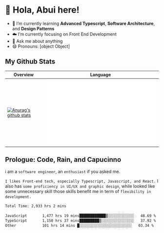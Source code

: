 # 👋 Hola, Abui here!

- 🌱 I’m currently learning **Advanced Typescript**, **Software Architecture**, and **Design Patterns**
- ☁️ I’m currently focusing on Front End Development
- 💬 Ask me about anything
- 😄 Pronouns: [object Object]

## My Github Stats

| Overview | Language |
| --- | --- |
|[![Anurag's github stats](https://github-readme-stats.vercel.app/api?username=abui-am&count_private=true)](https://github.com/anuraghazra/github-readme-stats)|![Language](https://raw.githubusercontent.com/abui-am/stats/c6455f656dfce7acd3951e5ec5b25d72af0b2ee3/generated/languages.svg)|

## Prologue: Code, Rain, and Capucinno
i am a `software engineer`, an `enthusiast` if you asked me. 

`I likes Front-end tech, especially Typescript, Javascript, and React.` I also has `some proficiency in UI/UX and graphic design`, while looked like some unnecessary skill those skills benefit me in term of `flexibility in development.`


<!--START_SECTION:waka-->

```text
Total Time: 2,933 hrs 2 mins

JavaScript       1,477 hrs 19 mins████████████▒░░░░░░░░░░░░   48.69 %
TypeScript       1,150 hrs 37 mins█████████▒░░░░░░░░░░░░░░░   37.92 %
Other            101 hrs 14 mins █░░░░░░░░░░░░░░░░░░░░░░░░   03.34 %
```

<!--END_SECTION:waka-->
